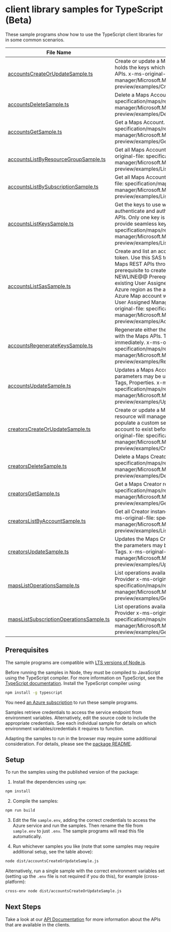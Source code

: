 # client library samples for TypeScript (Beta)

These sample programs show how to use the TypeScript client libraries for in some common scenarios.

| **File Name**                                                                   | **Description**                                                                                                                                                                                                                                                                                                                                                                                                                                                                                                                                                                                 |
| ------------------------------------------------------------------------------- | ----------------------------------------------------------------------------------------------------------------------------------------------------------------------------------------------------------------------------------------------------------------------------------------------------------------------------------------------------------------------------------------------------------------------------------------------------------------------------------------------------------------------------------------------------------------------------------------------- |
| [accountsCreateOrUpdateSample.ts][accountscreateorupdatesample]                 | Create or update a Maps Account. A Maps Account holds the keys which allow access to the Maps REST APIs. x-ms-original-file: specification/maps/resource-manager/Microsoft.Maps/preview/2021-12-01-preview/examples/CreateAccountManagedIdentity.json                                                                                                                                                                                                                                                                                                                                           |
| [accountsDeleteSample.ts][accountsdeletesample]                                 | Delete a Maps Account. x-ms-original-file: specification/maps/resource-manager/Microsoft.Maps/preview/2021-12-01-preview/examples/DeleteAccount.json                                                                                                                                                                                                                                                                                                                                                                                                                                            |
| [accountsGetSample.ts][accountsgetsample]                                       | Get a Maps Account. x-ms-original-file: specification/maps/resource-manager/Microsoft.Maps/preview/2021-12-01-preview/examples/GetAccount.json                                                                                                                                                                                                                                                                                                                                                                                                                                                  |
| [accountsListByResourceGroupSample.ts][accountslistbyresourcegroupsample]       | Get all Maps Accounts in a Resource Group x-ms-original-file: specification/maps/resource-manager/Microsoft.Maps/preview/2021-12-01-preview/examples/ListAccountsByResourceGroup.json                                                                                                                                                                                                                                                                                                                                                                                                           |
| [accountsListBySubscriptionSample.ts][accountslistbysubscriptionsample]         | Get all Maps Accounts in a Subscription x-ms-original-file: specification/maps/resource-manager/Microsoft.Maps/preview/2021-12-01-preview/examples/ListAccountsBySubscription.json                                                                                                                                                                                                                                                                                                                                                                                                              |
| [accountsListKeysSample.ts][accountslistkeyssample]                             | Get the keys to use with the Maps APIs. A key is used to authenticate and authorize access to the Maps REST APIs. Only one key is needed at a time; two are given to provide seamless key regeneration. x-ms-original-file: specification/maps/resource-manager/Microsoft.Maps/preview/2021-12-01-preview/examples/ListKeys.json                                                                                                                                                                                                                                                                |
| [accountsListSasSample.ts][accountslistsassample]                               | Create and list an account shared access signature token. Use this SAS token for authentication to Azure Maps REST APIs through various Azure Maps SDKs. As prerequisite to create a SAS Token. //@@TS-MAGIC-NEWLINE@@ Prerequisites: 1. Create or have an existing User Assigned Managed Identity in the same Azure region as the account. 2. Create or update an Azure Map account with the same Azure region as the User Assigned Managed Identity is placed. x-ms-original-file: specification/maps/resource-manager/Microsoft.Maps/preview/2021-12-01-preview/examples/AccountListSAS.json |
| [accountsRegenerateKeysSample.ts][accountsregeneratekeyssample]                 | Regenerate either the primary or secondary key for use with the Maps APIs. The old key will stop working immediately. x-ms-original-file: specification/maps/resource-manager/Microsoft.Maps/preview/2021-12-01-preview/examples/RegenerateKey.json                                                                                                                                                                                                                                                                                                                                             |
| [accountsUpdateSample.ts][accountsupdatesample]                                 | Updates a Maps Account. Only a subset of the parameters may be updated after creation, such as Sku, Tags, Properties. x-ms-original-file: specification/maps/resource-manager/Microsoft.Maps/preview/2021-12-01-preview/examples/UpdateAccountManagedIdentity.json                                                                                                                                                                                                                                                                                                                              |
| [creatorsCreateOrUpdateSample.ts][creatorscreateorupdatesample]                 | Create or update a Maps Creator resource. Creator resource will manage Azure resources required to populate a custom set of mapping data. It requires an account to exist before it can be created. x-ms-original-file: specification/maps/resource-manager/Microsoft.Maps/preview/2021-12-01-preview/examples/CreateMapsCreator.json                                                                                                                                                                                                                                                           |
| [creatorsDeleteSample.ts][creatorsdeletesample]                                 | Delete a Maps Creator resource. x-ms-original-file: specification/maps/resource-manager/Microsoft.Maps/preview/2021-12-01-preview/examples/DeleteMapsCreator.json                                                                                                                                                                                                                                                                                                                                                                                                                               |
| [creatorsGetSample.ts][creatorsgetsample]                                       | Get a Maps Creator resource. x-ms-original-file: specification/maps/resource-manager/Microsoft.Maps/preview/2021-12-01-preview/examples/GetMapsCreator.json                                                                                                                                                                                                                                                                                                                                                                                                                                     |
| [creatorsListByAccountSample.ts][creatorslistbyaccountsample]                   | Get all Creator instances for an Azure Maps Account x-ms-original-file: specification/maps/resource-manager/Microsoft.Maps/preview/2021-12-01-preview/examples/ListMapsCreatorsByAccount.json                                                                                                                                                                                                                                                                                                                                                                                                   |
| [creatorsUpdateSample.ts][creatorsupdatesample]                                 | Updates the Maps Creator resource. Only a subset of the parameters may be updated after creation, such as Tags. x-ms-original-file: specification/maps/resource-manager/Microsoft.Maps/preview/2021-12-01-preview/examples/UpdateMapsCreator.json                                                                                                                                                                                                                                                                                                                                               |
| [mapsListOperationsSample.ts][mapslistoperationssample]                         | List operations available for the Maps Resource Provider x-ms-original-file: specification/maps/resource-manager/Microsoft.Maps/preview/2021-12-01-preview/examples/GetOperations.json                                                                                                                                                                                                                                                                                                                                                                                                          |
| [mapsListSubscriptionOperationsSample.ts][mapslistsubscriptionoperationssample] | List operations available for the Maps Resource Provider x-ms-original-file: specification/maps/resource-manager/Microsoft.Maps/preview/2021-12-01-preview/examples/GetOperationsSubscription.json                                                                                                                                                                                                                                                                                                                                                                                              |

## Prerequisites

The sample programs are compatible with [LTS versions of Node.js](https://github.com/nodejs/release#release-schedule).

Before running the samples in Node, they must be compiled to JavaScript using the TypeScript compiler. For more information on TypeScript, see the [TypeScript documentation][typescript]. Install the TypeScript compiler using:

```bash
npm install -g typescript
```

You need [an Azure subscription][freesub] to run these sample programs.

Samples retrieve credentials to access the service endpoint from environment variables. Alternatively, edit the source code to include the appropriate credentials. See each individual sample for details on which environment variables/credentials it requires to function.

Adapting the samples to run in the browser may require some additional consideration. For details, please see the [package README][package].

## Setup

To run the samples using the published version of the package:

1. Install the dependencies using `npm`:

```bash
npm install
```

2. Compile the samples:

```bash
npm run build
```

3. Edit the file `sample.env`, adding the correct credentials to access the Azure service and run the samples. Then rename the file from `sample.env` to just `.env`. The sample programs will read this file automatically.

4. Run whichever samples you like (note that some samples may require additional setup, see the table above):

```bash
node dist/accountsCreateOrUpdateSample.js
```

Alternatively, run a single sample with the correct environment variables set (setting up the `.env` file is not required if you do this), for example (cross-platform):

```bash
cross-env node dist/accountsCreateOrUpdateSample.js
```

## Next Steps

Take a look at our [API Documentation][apiref] for more information about the APIs that are available in the clients.

[accountscreateorupdatesample]: https://github.com/Azure/azure-sdk-for-js/blob/main/sdk/maps/arm-maps/samples/v3-beta/typescript/src/accountsCreateOrUpdateSample.ts
[accountsdeletesample]: https://github.com/Azure/azure-sdk-for-js/blob/main/sdk/maps/arm-maps/samples/v3-beta/typescript/src/accountsDeleteSample.ts
[accountsgetsample]: https://github.com/Azure/azure-sdk-for-js/blob/main/sdk/maps/arm-maps/samples/v3-beta/typescript/src/accountsGetSample.ts
[accountslistbyresourcegroupsample]: https://github.com/Azure/azure-sdk-for-js/blob/main/sdk/maps/arm-maps/samples/v3-beta/typescript/src/accountsListByResourceGroupSample.ts
[accountslistbysubscriptionsample]: https://github.com/Azure/azure-sdk-for-js/blob/main/sdk/maps/arm-maps/samples/v3-beta/typescript/src/accountsListBySubscriptionSample.ts
[accountslistkeyssample]: https://github.com/Azure/azure-sdk-for-js/blob/main/sdk/maps/arm-maps/samples/v3-beta/typescript/src/accountsListKeysSample.ts
[accountslistsassample]: https://github.com/Azure/azure-sdk-for-js/blob/main/sdk/maps/arm-maps/samples/v3-beta/typescript/src/accountsListSasSample.ts
[accountsregeneratekeyssample]: https://github.com/Azure/azure-sdk-for-js/blob/main/sdk/maps/arm-maps/samples/v3-beta/typescript/src/accountsRegenerateKeysSample.ts
[accountsupdatesample]: https://github.com/Azure/azure-sdk-for-js/blob/main/sdk/maps/arm-maps/samples/v3-beta/typescript/src/accountsUpdateSample.ts
[creatorscreateorupdatesample]: https://github.com/Azure/azure-sdk-for-js/blob/main/sdk/maps/arm-maps/samples/v3-beta/typescript/src/creatorsCreateOrUpdateSample.ts
[creatorsdeletesample]: https://github.com/Azure/azure-sdk-for-js/blob/main/sdk/maps/arm-maps/samples/v3-beta/typescript/src/creatorsDeleteSample.ts
[creatorsgetsample]: https://github.com/Azure/azure-sdk-for-js/blob/main/sdk/maps/arm-maps/samples/v3-beta/typescript/src/creatorsGetSample.ts
[creatorslistbyaccountsample]: https://github.com/Azure/azure-sdk-for-js/blob/main/sdk/maps/arm-maps/samples/v3-beta/typescript/src/creatorsListByAccountSample.ts
[creatorsupdatesample]: https://github.com/Azure/azure-sdk-for-js/blob/main/sdk/maps/arm-maps/samples/v3-beta/typescript/src/creatorsUpdateSample.ts
[mapslistoperationssample]: https://github.com/Azure/azure-sdk-for-js/blob/main/sdk/maps/arm-maps/samples/v3-beta/typescript/src/mapsListOperationsSample.ts
[mapslistsubscriptionoperationssample]: https://github.com/Azure/azure-sdk-for-js/blob/main/sdk/maps/arm-maps/samples/v3-beta/typescript/src/mapsListSubscriptionOperationsSample.ts
[apiref]: https://learn.microsoft.com/javascript/api/@azure/arm-maps?view=azure-node-preview
[freesub]: https://azure.microsoft.com/free/
[package]: https://github.com/Azure/azure-sdk-for-js/tree/main/sdk/maps/arm-maps/README.md
[typescript]: https://www.typescriptlang.org/docs/home.html
